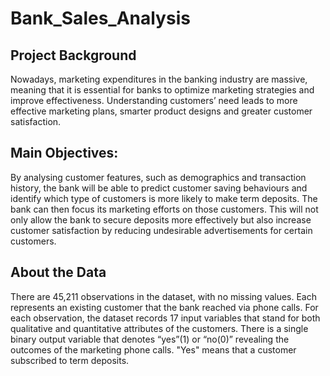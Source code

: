 
# Bank_Sales_Analysis

## Project Background

Nowadays, marketing expenditures in the banking industry are massive, meaning that it is essential 
for banks to optimize marketing strategies and improve effectiveness. Understanding customers’ need 
leads to more effective marketing plans, smarter product designs and greater customer satisfaction. 

## Main Objectives: 
By analysing customer features, such as demographics and transaction history, the bank will be able 
to predict customer saving behaviours and identify which type of customers is more likely to make 
term deposits. The bank can then focus its marketing efforts on those customers. This will not only 
allow the bank to secure deposits more effectively but also increase customer satisfaction by reducing 
undesirable advertisements for certain customers. 

## About the Data 
There are 45,211 observations in the dataset, with no missing values. Each represents an existing 
customer that the bank reached via phone calls. For each observation, the dataset records 17 input 
variables that stand for both qualitative and quantitative attributes of the customers. 
There is a single binary output variable that denotes “yes”(1) or “no(0)” revealing the outcomes of the 
marketing phone calls. "Yes" means that a customer subscribed to term deposits. 
